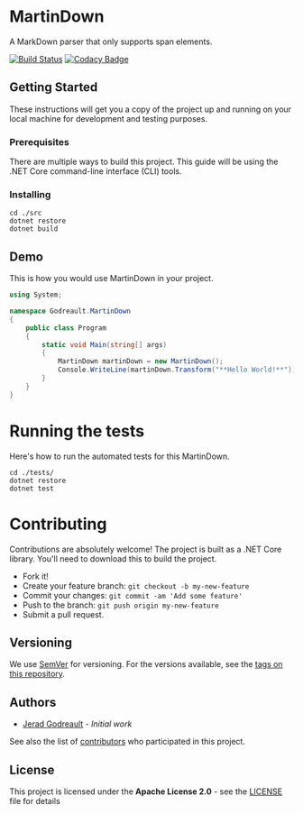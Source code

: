 # MartinDown
A MarkDown parser that only supports span elements.

[![Build Status](https://travis-ci.org/jeradgodreault/MartinDown.svg?branch=master)](https://travis-ci.org/jeradgodreault/MartinDown) [![Codacy Badge](https://api.codacy.com/project/badge/Grade/65b285d413df427fba383484554961c7)](https://www.codacy.com/app/jeradgodreault/MartinDown?utm_source=github.com&amp;utm_medium=referral&amp;utm_content=jeradgodreault/MartinDown&amp;utm_campaign=Badge_Grade)

## Getting Started
These instructions will get you a copy of the project up and running on your local machine for development and testing purposes. 

### Prerequisites
There are multiple ways to build this project. This guide will be using the .NET Core command-line interface (CLI) tools. 

### Installing

```dos
cd ./src
dotnet restore
dotnet build
```

## Demo
This is how you would use MartinDown in your project.

```cs
using System;

namespace Godreault.MartinDown
{
    public class Program
    {
        static void Main(string[] args) 
        {
            MartinDown martinDown = new MartinDown();
            Console.WriteLine(martinDown.Transform("**Hello World!**"));
        }
    }
}
```

# Running the tests
Here's how to run the automated tests for this MartinDown.

```dos 
cd ./tests/
dotnet restore
dotnet test
```

# Contributing
Contributions are absolutely welcome! The project is built as a .NET Core library. You'll need to download this to build the project.

- Fork it!
- Create your feature branch: `git checkout -b my-new-feature`
- Commit your changes: `git commit -am 'Add some feature'`
- Push to the branch: `git push origin my-new-feature`
- Submit a pull request.

## Versioning
We use [SemVer](http://semver.org/) for versioning. For the versions available, see the [tags on this repository](https://github.com/jeradgodreault/MartinDown/tags). 

## Authors
* [Jerad Godreault](https://github.com/jeradgodreault) - *Initial work* 

See also the list of [contributors](https://github.com/jeradgodreault/MartinDown/contributors) who participated in this project.

## License
This project is licensed under the **Apache License 2.0** - see the [LICENSE](LICENSE) file for details
